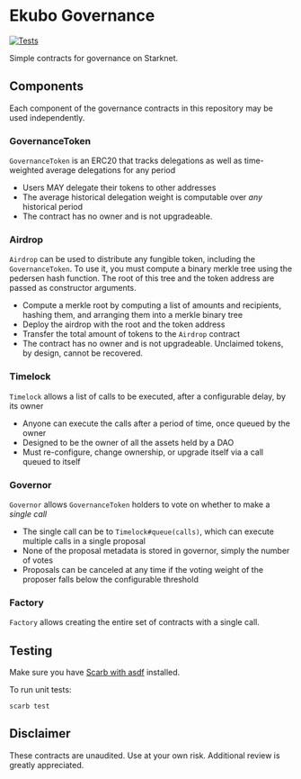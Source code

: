 # Ekubo Governance

[![Tests](https://github.com/EkuboProtocol/governance/actions/workflows/test.yaml/badge.svg)](https://github.com/EkuboProtocol/governance/actions/workflows/test.yaml)

Simple contracts for governance on Starknet.

## Components

Each component of the governance contracts in this repository may be used independently.

### GovernanceToken 

`GovernanceToken` is an ERC20 that tracks delegations as well as time-weighted average delegations for any period

- Users MAY delegate their tokens to other addresses
- The average historical delegation weight is computable over *any* historical period
- The contract has no owner and is not upgradeable.

### Airdrop

`Airdrop` can be used to distribute any fungible token, including the `GovernanceToken`. To use it, you must compute a binary merkle tree using the pedersen hash function. The root of this tree and the token address are passed as constructor arguments.

- Compute a merkle root by computing a list of amounts and recipients, hashing them, and arranging them into a merkle binary tree
- Deploy the airdrop with the root and the token address
- Transfer the total amount of tokens to the `Airdrop` contract
- The contract has no owner and is not upgradeable. Unclaimed tokens, by design, cannot be recovered.

### Timelock

`Timelock` allows a list of calls to be executed, after a configurable delay, by its owner

- Anyone can execute the calls after a period of time, once queued by the owner
- Designed to be the owner of all the assets held by a DAO
- Must re-configure, change ownership, or upgrade itself via a call queued to itself

### Governor

`Governor` allows `GovernanceToken` holders to vote on whether to make a _single call_
- The single call can be to `Timelock#queue(calls)`, which can execute multiple calls in a single proposal
- None of the proposal metadata is stored in governor, simply the number of votes
- Proposals can be canceled at any time if the voting weight of the proposer falls below the configurable threshold

### Factory

`Factory` allows creating the entire set of contracts with a single call.

## Testing

Make sure you have [Scarb with asdf](https://docs.swmansion.com/scarb/download#install-via-asdf) installed.

To run unit tests:

```
scarb test
```

## Disclaimer

These contracts are unaudited. Use at your own risk. Additional review is greatly appreciated.
